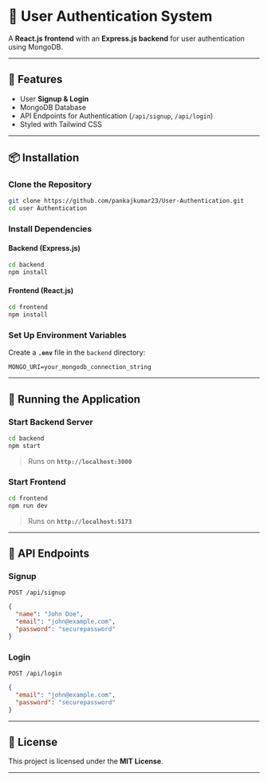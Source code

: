# 🔑 User Authentication System  

A **React.js frontend** with an **Express.js backend** for user authentication using MongoDB.  

---

## 🚀 Features  
- User **Signup & Login**  
- MongoDB Database  
- API Endpoints for Authentication (`/api/signup`, `/api/login`)  
- Styled with Tailwind CSS  

---

## 📦 Installation  

### **Clone the Repository**  
```bash
git clone https://github.com/pankajkumar23/User-Authentication.git
cd user Authentication
```

### **Install Dependencies**  
#### **Backend (Express.js)**
```bash
cd backend
npm install
```
#### **Frontend (React.js)**
```bash
cd frontend
npm install
```

### **Set Up Environment Variables**  
Create a **`.env`** file in the `backend` directory:  
```env
MONGO_URI=your_mongodb_connection_string
```

---

## 🚀 Running the Application  

### **Start Backend Server**  
```bash
cd backend
npm start
```
> Runs on **`http://localhost:3000`**

### **Start Frontend**  
```bash
cd frontend
npm run dev
```
> Runs on **`http://localhost:5173`**  

---

## 🔗 API Endpoints  

### **Signup**  
`POST /api/signup`  
```json
{
  "name": "John Doe",
  "email": "john@example.com",
  "password": "securepassword"
}
```

### **Login**  
`POST /api/login`  
```json
{
  "email": "john@example.com",
  "password": "securepassword"
}
```

---

## 📜 License  
This project is licensed under the **MIT License**.  

---

  

